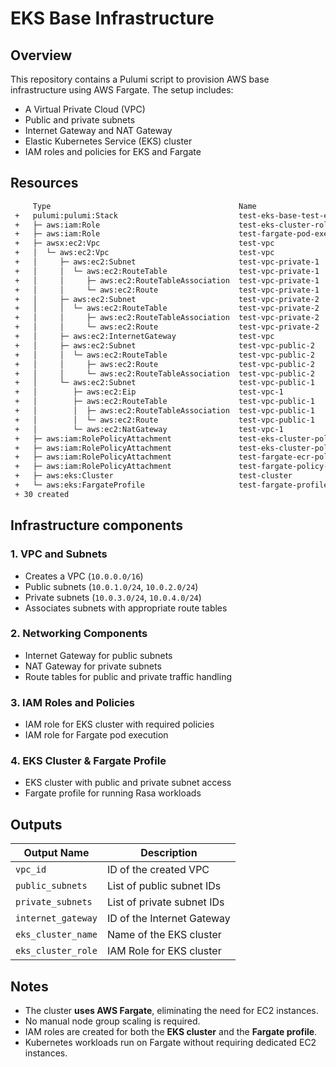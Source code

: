 # EKS Base Infrastructure

## Overview
This repository contains a Pulumi script to provision AWS base infrastructure using AWS Fargate. The setup includes:

- A Virtual Private Cloud (VPC)
- Public and private subnets
- Internet Gateway and NAT Gateway
- Elastic Kubernetes Service (EKS) cluster
- IAM roles and policies for EKS and Fargate

## Resources

```sh
     Type                                          Name                                 Status              Info
 +   pulumi:pulumi:Stack                           test-eks-base-test-eks-base  created (763s)      
 +   ├─ aws:iam:Role                               test-eks-cluster-role            created (1s)
 +   ├─ aws:iam:Role                               test-fargate-pod-execution-role  created (1s)
 +   ├─ awsx:ec2:Vpc                               test-vpc                         created (3s)
 +   │  └─ aws:ec2:Vpc                             test-vpc                         created (3s)
 +   │     ├─ aws:ec2:Subnet                       test-vpc-private-1               created (1s)
 +   │     │  └─ aws:ec2:RouteTable                test-vpc-private-1               created (1s)
 +   │     │     ├─ aws:ec2:RouteTableAssociation  test-vpc-private-1               created (1s)
 +   │     │     └─ aws:ec2:Route                  test-vpc-private-1               created (1s)
 +   │     ├─ aws:ec2:Subnet                       test-vpc-private-2               created (2s)
 +   │     │  └─ aws:ec2:RouteTable                test-vpc-private-2               created (1s)
 +   │     │     ├─ aws:ec2:RouteTableAssociation  test-vpc-private-2               created (0.66s)
 +   │     │     └─ aws:ec2:Route                  test-vpc-private-2               created (1s)
 +   │     ├─ aws:ec2:InternetGateway              test-vpc                         created (1s)
 +   │     ├─ aws:ec2:Subnet                       test-vpc-public-2                created (11s)
 +   │     │  └─ aws:ec2:RouteTable                test-vpc-public-2                created (1s)
 +   │     │     ├─ aws:ec2:Route                  test-vpc-public-2                created (2s)
 +   │     │     └─ aws:ec2:RouteTableAssociation  test-vpc-public-2                created (2s)
 +   │     └─ aws:ec2:Subnet                       test-vpc-public-1                created (12s)
 +   │        ├─ aws:ec2:Eip                       test-vpc-1                       created (1s)
 +   │        ├─ aws:ec2:RouteTable                test-vpc-public-1                created (2s)
 +   │        │  ├─ aws:ec2:RouteTableAssociation  test-vpc-public-1                created (1s)
 +   │        │  └─ aws:ec2:Route                  test-vpc-public-1                created (2s)
 +   │        └─ aws:ec2:NatGateway                test-vpc-1                       created (95s)
 +   ├─ aws:iam:RolePolicyAttachment               test-eks-cluster-policy-2        created (0.63s)
 +   ├─ aws:iam:RolePolicyAttachment               test-eks-cluster-policy-1        created (1s)
 +   ├─ aws:iam:RolePolicyAttachment               test-fargate-ecr-policy          created (1s)
 +   ├─ aws:iam:RolePolicyAttachment               test-fargate-policy-1            created (2s)
 +   ├─ aws:eks:Cluster                            test-cluster                     created (465s)
 +   └─ aws:eks:FargateProfile                     test-fargate-profile             created (168s)
 + 30 created
```
## Infrastructure components

### 1. **VPC and Subnets**
- Creates a VPC (`10.0.0.0/16`)
- Public subnets (`10.0.1.0/24`, `10.0.2.0/24`)
- Private subnets (`10.0.3.0/24`, `10.0.4.0/24`)
- Associates subnets with appropriate route tables

### 2. **Networking Components**
- Internet Gateway for public subnets
- NAT Gateway for private subnets
- Route tables for public and private traffic handling

### 3. **IAM Roles and Policies**
- IAM role for EKS cluster with required policies
- IAM role for Fargate pod execution

### 4. **EKS Cluster & Fargate Profile**
- EKS cluster with public and private subnet access
- Fargate profile for running Rasa workloads

## Outputs

| Output Name          | Description                   |
|----------------------|-------------------------------|
| `vpc_id`            | ID of the created VPC         |
| `public_subnets`    | List of public subnet IDs     |
| `private_subnets`   | List of private subnet IDs    |
| `internet_gateway`  | ID of the Internet Gateway    |
| `eks_cluster_name`  | Name of the EKS cluster       |
| `eks_cluster_role`  | IAM Role for EKS cluster      |

## Notes

- The cluster **uses AWS Fargate**, eliminating the need for EC2 instances.
- No manual node group scaling is required.
- IAM roles are created for both the **EKS cluster** and the **Fargate profile**.
- Kubernetes workloads run on Fargate without requiring dedicated EC2 instances.
